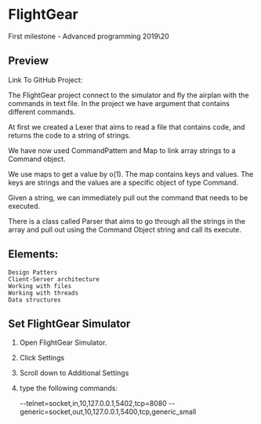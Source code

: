 # FlightGear
First milestone - Advanced programming 2019\20
## Preview
Link To GitHub Project:

The FlightGear project connect to the simulator and fly the airplan with the commands in text file.
In the project we have argument that contains different commands.

At first we created a Lexer that aims to read a file that contains code, and returns the code to a string of strings.

We have now used CommandPattem and Map to link array strings to a Command object.

We use maps to get a value by o(1).
The map contains keys and values.
The keys are strings and the values are a specific object of type Command.

Given a string, we can immediately pull out the command that needs to be executed.

There is a class called Parser that aims to go through all the strings in the array and pull out 
using the Command Object string and call its execute.

## Elements:

    Design Patters
    Client-Server architecture
    Working with files
    Working with threads
    Data structures
    
## Set FlightGear Simulator

1. Open FlightGear Simulator.
2. Click Settings
3. Scroll down to Additional Settings
4. type the following commands:

    --telnet=socket,in,10,127.0.0.1,5402,tcp=8080
    --generic=socket,out,10,127.0.0.1,5400,tcp,generic_small


